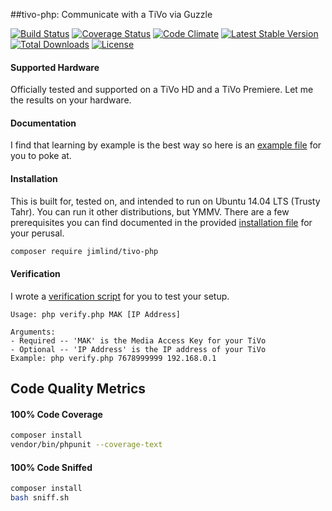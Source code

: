 ##tivo-php: Communicate with a TiVo via Guzzle

[![Build Status](https://travis-ci.org/jimlind/tivo-php.png?branch=master)](https://travis-ci.org/jimlind/tivo-php)
[![Coverage Status](https://coveralls.io/repos/jimlind/tivo-php/badge.svg?branch=master&service=github)](https://coveralls.io/github/jimlind/tivo-php?branch=master)
[![Code Climate](https://codeclimate.com/github/jimlind/tivo-php/badges/gpa.svg)](https://codeclimate.com/github/jimlind/tivo-php)
[![Latest Stable Version](https://poser.pugx.org/jimlind/tivo-php/v/stable.svg)](https://packagist.org/packages/jimlind/tivo-php)
[![Total Downloads](https://poser.pugx.org/jimlind/tivo-php/downloads.svg)](https://packagist.org/packages/jimlind/tivo-php)
[![License](https://poser.pugx.org/jimlind/tivo-php/license.svg)](https://packagist.org/packages/jimlind/tivo-php)

#### Supported Hardware

Officially tested and supported on a TiVo HD and a TiVo Premiere. Let me the results on your hardware.

#### Documentation

I find that learning by example is the best way so here is an [example file](example.php) for you to poke at.

#### Installation

This is built for, tested on, and intended to run on Ubuntu 14.04 LTS (Trusty Tahr). You can run it other distributions, but YMMV.
There are a few prerequisites you can find documented in the provided [installation file](INSTALLATION.md) for your perusal.

```sh
composer require jimlind/tivo-php
```

#### Verification

I wrote a [verification script](verify.php) for you to test your setup.
```
Usage: php verify.php MAK [IP Address]

Arguments:
- Required -- 'MAK' is the Media Access Key for your TiVo
- Optional -- 'IP Address' is the IP address of your TiVo
Example: php verify.php 7678999999 192.168.0.1
```

## Code Quality Metrics

#### 100% Code Coverage
```sh
composer install
vendor/bin/phpunit --coverage-text
```

#### 100% Code Sniffed
```sh
composer install
bash sniff.sh
```
